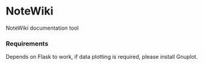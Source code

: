 # NoteWiki
NoteWiki documentation tool


### Requirements

Depends on Flask to work, if data plotting is required, please install Gnuplot.
